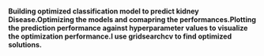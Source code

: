 #### Building optimized classification model to predict kidney Disease.Optimizing the models and comapring the performances.Plotting the prediction performance against hyperparameter values to visualize the optimization performance.I use gridsearchcv to find optimized solutions.
